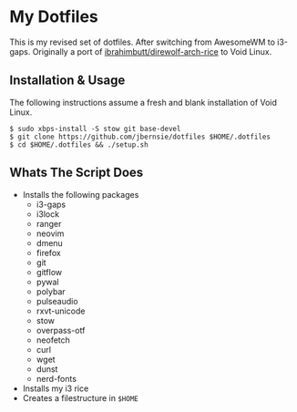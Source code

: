 My Dotfiles
=============

This is my revised set of dotfiles. After switching from AwesomeWM to i3-gaps.
Originally a port of [ibrahimbutt/direwolf-arch-rice](https://github.com/ibrahimbutt/direwolf-arch-rice) to Void Linux.

Installation & Usage
--------------------

The following instructions assume a fresh and blank installation of Void Linux.

```console
$ sudo xbps-install -S stow git base-devel
$ git clone https://github.com/jbernsie/dotfiles $HOME/.dotfiles
$ cd $HOME/.dotfiles && ./setup.sh
```

Whats The Script Does
---------------------

- Installs the following packages
  - i3-gaps
  - i3lock
  - ranger
  - neovim
  - dmenu
  - firefox
  - git
  - gitflow
  - pywal
  - polybar
  - pulseaudio
  - rxvt-unicode
  - stow
  - overpass-otf
  - neofetch
  - curl
  - wget
  - dunst
  - nerd-fonts
- Installs my i3 rice
- Creates a filestructure in `$HOME`
